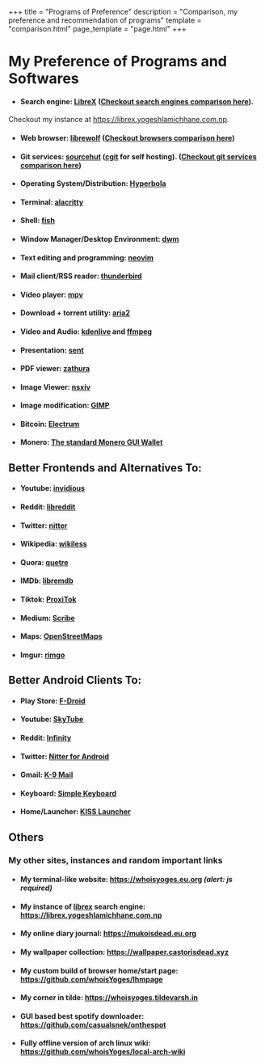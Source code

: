 +++
title = "Programs of Preference"
description = "Comparison, my preference and recommendation of programs"
template = "comparison.html"
page_template = "page.html"
+++

# My Preference of Programs and Softwares

- #### Search engine: [LibreX](https://github.com/hnhx/librex) ([Checkout search engines comparison here](/programs/search-engines "Search Engines Comparison")).  
Checkout my instance at <https://librex.yogeshlamichhane.com.np>.

- #### Web browser: [librewolf](https://librewolf.net/) ([Checkout browsers comparison here](/programs/browsers))

- #### Git services: [sourcehut](https://sr.ht)  ([cgit](https://git.zx2c4.com/cgit) for self hosting). ([Checkout git services comparison here](/programs/git-services "Git Services Comparison"))

- #### Operating System/Distribution: [Hyperbola](https://www.hyperbola.info/)

- #### Terminal: [alacritty](https://github.com/alacritty/alacritty)

- #### Shell: [fish](https://github.com/fish-shell/fish-shell)

- #### Window Manager/Desktop Environment: [dwm](https://dwm.suckless.org)

- #### Text editing and programming: [neovim](https://neovim.io/)

- #### Mail client/RSS reader: [thunderbird](https://www.thunderbird.net)

- #### Video player: [mpv](https://mpv.io/)

- #### Download + torrent utility: [aria2](https://aria2.github.io/)

- #### Video and Audio: [kdenlive](https://kdenlive.org/en/) and [ffmpeg](https://ffmpeg.org/)

- #### Presentation: [sent](https://tools.suckless.org/sent/)

- #### PDF viewer: [zathura](https://pwmt.org/projects/zathura/)

- #### Image Viewer: [nsxiv](https://github.com/nsxiv/nsxiv)

- #### Image modification: [GIMP](https://www.gimp.org/)

- #### Bitcoin: [Electrum](https://electrum.org/)

- #### Monero: [The standard Monero GUI Wallet](https://www.getmonero.org/)

## Better Frontends and Alternatives To:

- #### Youtube: [invidious](https://docs.invidious.io/instances/)

- #### Reddit: [libreddit](https://github.com/libreddit/libreddit-instances/blob/master/instances.md)

- #### Twitter: [nitter](https://github.com/zedeus/nitter/wiki/Instances)

- #### Wikipedia: [wikiless](https://wikiless.org)

- #### Quora: [quetre](https://github.com/zyachel/quetre)

- #### IMDb: [libremdb](https://github.com/zyachel/libremdb)

- #### Tiktok: [ProxiTok](https://github.com/pablouser1/ProxiTok/wiki/Public-instances)

- #### Medium: [Scribe](https://sr.ht/~edwardloveall/Scribe/)

- #### Maps: [OpenStreetMaps](https://www.openstreetmap.org/)

- #### Imgur: [rimgo](https://codeberg.org/video-prize-ranch/rimgo#instances)

## Better Android Clients To:

- #### Play Store: [F-Droid](https://f-droid.org/en/packages/org.fdroid.fdroid/)

- #### Youtube: [SkyTube](https://github.com/SkyTubeTeam/SkyTube)

- #### Reddit: [Infinity](https://github.com/Docile-Alligator/Infinity-For-Reddit)

- #### Twitter: [Nitter for Android](https://gitlab.com/Plexer0/Nitter-Android)

- #### Gmail: [K-9 Mail](https://github.com/thundernest/k-9)

- #### Keyboard: [Simple Keyboard](https://github.com/rkkr/simple-keyboard)

- #### Home/Launcher: [KISS Launcher](https://github.com/Neamar/KISS)

## Others

### My other sites, instances and random important links

- #### My terminal-like website: <https://whoisyoges.eu.org> *(alert: js required)*

- #### My instance of [librex](https://github.com/hnhx/librex/) search engine: <https://librex.yogeshlamichhane.com.np>

- #### My online diary journal: <https://mukoisdead.eu.org>

- #### My wallpaper collection: <https://wallpaper.castorisdead.xyz>

- #### My custom build of browser home/start page: <https://github.com/whoisYoges/lhmpage>

- #### My corner in tilde: <https://whoisyoges.tildevarsh.in>

- #### GUI based best spotify downloader: <https://github.com/casualsnek/onthespot>

- #### Fully offline version of arch linux wiki: <https://github.com/whoisYoges/local-arch-wiki>
